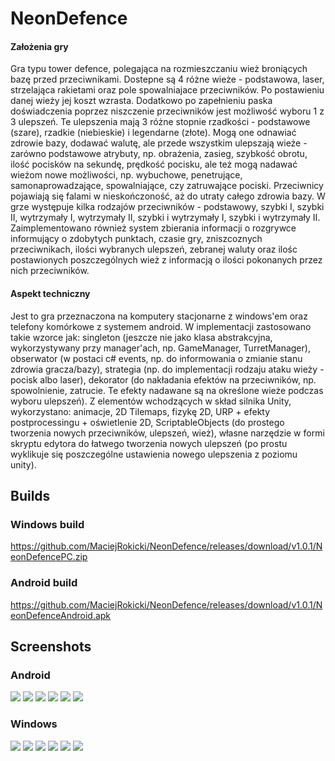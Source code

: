 # NeonDefence

#### Założenia gry
Gra typu tower defence, polegająca na rozmieszczaniu wież broniących bazę przed przeciwnikami. Dostepne są 4 różne wieże - podstawowa, laser, strzelająca rakietami oraz pole spowalniajace przeciwników. Po postawieniu danej wieży jej koszt wzrasta. Dodatkowo po zapełnieniu paska doświadczenia poprzez niszczenie przeciwników jest możliwość wyboru 1 z 3 ulepszeń. Te ulepszenia mają 3 różne stopnie rzadkości - podstawowe (szare), rzadkie (niebieskie) i legendarne (złote). Mogą one odnawiać zdrowie bazy, dodawać walutę, ale przede wszystkim ulepszają wieże - zarówno podstawowe atrybuty, np. obrażenia, zasieg, szybkość obrotu, ilość pocisków na sekundę, prędkość pocisku, ale też mogą nadawać wieżom nowe możliwości, np. wybuchowe, penetrujące, samonaprowadzające, spowalniające, czy zatruwające pociski. Przeciwnicy pojawiają się falami w nieskończoność, aż do utraty całego zdrowia bazy. W grze występuje kilka rodzajów przeciwników - podstawowy, szybki I, szybki II, wytrzymały I, wytrzymały II, szybki i wytrzymały I, szybki i wytrzymały II. Zaimplementowano również system zbierania informacji o rozgrywce informujący o zdobytych punktach, czasie gry, zniszcoznych przeciwnikach, ilości wybranych ulepszeń, zebranej waluty oraz ilośc postawionych poszczególnych wież z informacją o ilości pokonanych przez nich przeciwników.

#### Aspekt techniczny
Jest to gra przeznaczona na komputery stacjonarne z windows'em oraz telefony komórkowe z systemem android.
W implementacji zastosowano takie wzorce jak: singleton (jeszcze nie jako klasa abstrakcyjna, wykorzystywany przy manager'ach, np. GameManager, TurretManager), obserwator (w postaci c# events, np. do informowania o zmianie stanu zdrowia gracza/bazy), strategia (np. do implementacji rodzaju ataku wieży - pocisk albo laser), dekorator (do nakładania efektów na przeciwników, np. spowolnienie, zatrucie. Te efekty nadawane są na określone wieże podczas wyboru ulepszeń).
Z elementów wchodzących w skład silnika Unity, wykorzystano: animacje, 2D Tilemaps, fizykę 2D, URP + efekty postprocessingu + oświetlenie 2D, ScriptableObjects (do prostego tworzenia nowych przeciwników, ulepszeń, wież), własne narzędzie w formi skryptu edytora do łatwego tworzenia nowych ulepszeń (po prostu wyklikuje się poszczególne ustawienia nowego ulepszenia z poziomu unity).

## Builds

### Windows build
https://github.com/MaciejRokicki/NeonDefence/releases/download/v1.0.1/NeonDefencePC.zip

### Android build
https://github.com/MaciejRokicki/NeonDefence/releases/download/v1.0.1/NeonDefenceAndroid.apk

## Screenshots

### Android
![](/../master/Media/android/1.png)
![](/../master/Media/android/2.png)
![](/../master/Media/android/3.png)
![](/../master/Media/android/4.png)
![](/../master/Media/android/5.png)
![](/../master/Media/android/6.png)

### Windows
![](/../master/Media/pc/1.png)
![](/../master/Media/pc/2.png)
![](/../master/Media/pc/3.png)
![](/../master/Media/pc/4.png)
![](/../master/Media/pc/5.png)
![](/../master/Media/pc/6.png)
